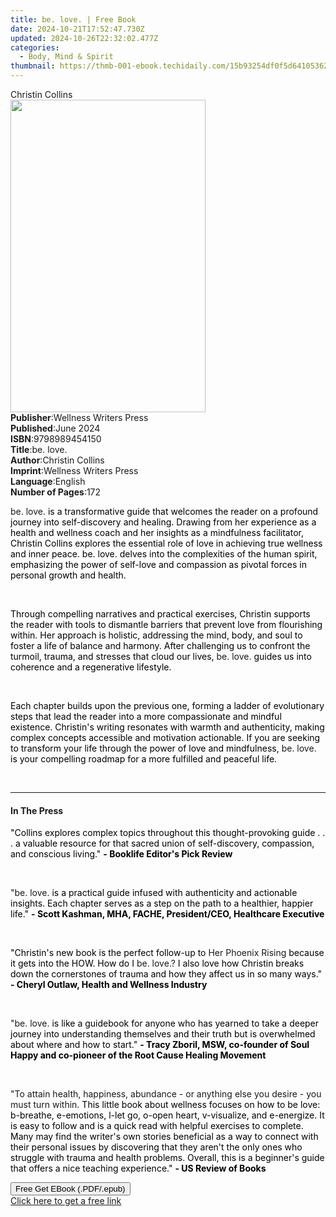 ```yaml
---
title: be. love. | Free Book
date: 2024-10-21T17:52:47.730Z
updated: 2024-10-26T22:32:02.477Z
categories:
  - Body, Mind & Spirit
thumbnail: https://thmb-001-ebook.techidaily.com/15b93254df0f5d641053625864d31a3c8150f48d7576989d8e16db07bb02cef0.jpg
---
```

<main id="book-container">
  <div class="flex flex-col">
    <div class="book-brief flex-1 py-6 px-4 sm:p-6 md:py-10 md:px-8">
      <!-- brief-->
      <div class="book-brief-main">Christin Collins</div>
    </div>
    <div
      class="book-meta-info flex-1 grid gap-4 col-start-1 col-end-3 row-start-1 sm:mb-6 sm:grid-cols-4 lg:gap-6 lg:col-start-2 lg:row-end-6 lg:row-span-6 lg:mb-0"
    >
      <div
        class="book-meta-info-left place-content-center mt-4 p-4 text-sm leading-6 col-start-2 col-span-2 dark:text-slate-400"
      >
        <img
          class="w-full h-500 object-cover rounded-lg sm:h-255 sm:col-span-2 lg:col-span-full"
          src="https://img-001-ebook.techidaily.com/6424e8bbdccc134e3493d599f80d38dda0e215195f40ff7f14619850f0142346.jpg"
          alt=""
          width="312"
          height="500"
        />
      </div>
      <div
        class="book-meta-info-right mt-2 col-start-1 row-start-2 col-span-3 self-center"
      >
        <!-- meta data  -->
        <div class="flex flex-col px-4 md:px-8">
          <div class="flex-1">
            <strong>Publisher</strong>:<span class="px-2"
              >Wellness Writers Press</span
            >
          </div>
          <div class="flex-1">
            <strong>Published</strong>:<span class="px-2">June 2024</span>
          </div>
          <div class="flex-1">
            <strong>ISBN</strong>:<span class="px-2">9798989454150</span>
          </div>
          <div class="flex-1">
            <strong>Title</strong>:<span class="px-2">be. love.</span>
          </div>
          <div class="flex-1">
            <strong>Author</strong>:<span class="px-2">Christin Collins</span>
          </div>
          <div class="flex-1">
            <strong>Imprint</strong>:<span class="px-2"
              >Wellness Writers Press</span
            >
          </div>
          <div class="flex-1">
            <strong>Language</strong>:<span class="px-2">English</span>
          </div>
          <div class="flex-1">
            <strong>Number of Pages</strong>:<span class="px-2">172</span>
          </div>
        </div>
      </div>
    </div>
    <div class="book-description flex-1 py-6 px-4 sm:p-6 md:py-10 md:px-8">
      <div class="book-description-main">
        <div accordion-content="" id="description">
          <p>
            be. love.<span
              style="background-color: rgba(0, 0, 0, 0); color: rgb(0, 0, 0)"
            >
              is a transformative guide that welcomes the reader on a profound
              journey into self-discovery and healing. Drawing from her
              experience as a health and wellness coach and her insights as a
              mindfulness facilitator, Christin Collins explores the essential
              role of love in achieving true wellness and inner peace. be. love.
              delves into the complexities of the human spirit, emphasizing the
              power of self-love and compassion as pivotal forces in personal
              growth and health.</span
            >
          </p>
          <p><br /></p>
          <p>
            <span
              style="background-color: rgba(0, 0, 0, 0); color: rgb(0, 0, 0)"
              >Through compelling narratives and practical exercises, Christin
              supports the reader with tools to dismantle barriers that prevent
              love from flourishing within. Her approach is holistic, addressing
              the mind, body, and soul to foster a life of balance and harmony.
              After challenging us to confront the turmoil, trauma, and stresses
              that cloud our lives, </span
            >be. love.<span
              style="background-color: rgba(0, 0, 0, 0); color: rgb(0, 0, 0)"
            >
              guides us into coherence and a regenerative lifestyle.</span
            >
          </p>
          <p><br /></p>
          <p>
            <span
              style="background-color: rgba(0, 0, 0, 0); color: rgb(0, 0, 0)"
              >Each chapter builds upon the previous one, forming a ladder of
              evolutionary steps that lead the reader into a more compassionate
              and mindful existence. Christin's writing resonates with warmth
              and authenticity, making complex concepts accessible and
              motivation actionable. If you are seeking to transform your life
              through the power of love and mindfulness,</span
            >
            be. love.<span
              style="background-color: rgba(0, 0, 0, 0); color: rgb(0, 0, 0)"
            >
              is your compelling roadmap for a more fulfilled and peaceful
              life.</span
            >
          </p>
          <p><br /></p>
        </div>
        <div class="accordion-fader"></div>
      </div>
    </div>
    <div class="book-excerpts flex-1 py-6 px-4 sm:p-6 md:py-10 md:px-8">
      <!-- excerpts-->
      <div class="book-excerpts-main">
        <hr />
        <h4 class="placeholder placeholder-heading">
          <span>In The Press</span>
        </h4>
        <p></p>
        <p>
          <span
            style="color: rgba(0, 0, 0, 1); background-color: rgba(0, 0, 0, 0)"
            >"Collins explores complex topics throughout this thought-provoking
            guide . . . a valuable resource for that sacred union of
            self-discovery, compassion, and conscious living." </span
          ><strong
            style="color: rgba(0, 0, 0, 1); background-color: rgba(0, 0, 0, 0)"
            >- Booklife Editor's Pick Review</strong
          >
        </p>
        <p><br /></p>
        <p class="ql-align-justify">
          "be. love.<span
            style="color: rgba(0, 0, 0, 1); background-color: rgba(0, 0, 0, 0)"
          >
            is a practical guide infused with authenticity and actionable
            insights. Each chapter serves as a step on the path to a healthier,
            happier life." </span
          ><strong
            style="color: rgba(0, 0, 0, 1); background-color: rgba(0, 0, 0, 0)"
            >- Scott Kashman, MHA, FACHE, President/CEO, Healthcare
            Executive</strong
          >
        </p>
        <p><br /></p>
        <p>
          <span
            style="background-color: rgba(0, 0, 0, 0); color: rgba(0, 0, 0, 1)"
            >"Christin's new book is the perfect follow-up to </span
          >Her Phoenix Rising<span
            style="background-color: rgba(0, 0, 0, 0); color: rgba(0, 0, 0, 1)"
          >
            because it gets into the HOW. How do I </span
          >be. love.?<span
            style="background-color: rgba(0, 0, 0, 0); color: rgba(0, 0, 0, 1)"
          >
            I also love how Christin breaks down the cornerstones of trauma and
            how they affect us in so many ways." </span
          ><strong
            style="background-color: rgba(0, 0, 0, 0); color: rgba(0, 0, 0, 1)"
            >- Cheryl Outlaw, Health and Wellness Industry</strong
          >
        </p>
        <p><br /></p>
        <p>
          "be. love.<span
            style="color: rgba(0, 0, 0, 1); background-color: rgba(0, 0, 0, 0)"
          >
            is like a guidebook for anyone who has yearned to take a deeper
            journey into understanding themselves and their truth but is
            overwhelmed about where and how to start." </span
          ><strong
            style="color: rgba(0, 0, 0, 1); background-color: rgba(0, 0, 0, 0)"
            >- Tracy Zboril, MSW, co-founder of Soul Happy and co-pioneer of the
            Root Cause Healing Movement</strong
          >
        </p>
        <p><br /></p>
        <p>
          "To attain health, happiness, abundance - or anything else you desire
          - you must turn within.
          <span
            style="color: rgba(0, 0, 0, 1); background-color: rgba(0, 0, 0, 0)"
            >This little book about wellness focuses on how to be love:
            b-breathe, e-emotions, l-let go, o-open heart, v-visualize, and
            e-energize. It is easy to follow and is a quick read with helpful
            exercises to complete. Many may find the writer's own stories
            beneficial as a way to connect with their personal issues by
            discovering that they aren't the only ones who struggle with trauma
            and health problems. Overall, this is a beginner's guide that offers
            a nice teaching experience." </span
          ><strong
            style="color: rgba(0, 0, 0, 1); background-color: rgba(0, 0, 0, 0)"
            >- US Review of Books</strong
          >
        </p>
        <p></p>
      </div>
    </div>
    <div
      class="book-about-author flex-1 py-6 px-4 sm:p-6 md:py-10 md:px-8"
    ></div>
    <div class="book-free-get flex-1 py-6 px-4 sm:p-6 md:py-10 md:px-8">
      <button
        id="btn-free-get"
        class="bg-blue-500 hover:bg-blue-700 text-white font-bold py-2 px-4 rounded"
      >
        Free Get EBook (.PDF/.epub)
      </button>
      <div id="countdown-display" class="px-2 text-lg mt-2"></div>
      <a
        id="free-link"
        class="hidden bg-blue-500 hover:bg-blue-700 text-white font-bold py-2 px-4 rounded"
        href="https://www.ebooks.com/en-us/book/211388988/be-love/christin-collins/"
        target="_blank"
        >Click here to get a free link</a
      >
    </div>
    <script>
      let countdownTime = 0;
      let countdownInterval = null;
      document
        .getElementById('btn-free-get')
        .addEventListener('click', startCountdown);
      function startCountdown() {
        countdownTime = new Date().getTime() + 60000 * 3;
        countdownInterval = setInterval(updateCountdown, 1000);
        document.getElementById('btn-free-get').disabled = true;
        document
          .getElementById('btn-free-get')
          .classList.add('bg-gray-500', 'cursor-not-allowed');
      }
      function updateCountdown() {
        let currentTime = new Date().getTime();
        let timeLeft = countdownTime - currentTime;
        let secondsLeft = Math.floor(timeLeft / 1000);
        document.getElementById('countdown-display').innerHTML =
          `Remaining time: ${secondsLeft} seconds.`;
        if (secondsLeft <= 0) {
          clearInterval(countdownInterval);
          document.getElementById('btn-free-get').classList.add('hidden');
          document.getElementById('free-link').classList.remove('hidden');
          document.getElementById('countdown-display').innerHTML = '';
        }
      }
    </script>
  </div>
</main>

<ins class="adsbygoogle"
      style="display:block"
      data-ad-client="ca-pub-7571918770474297"
      data-ad-slot="8358498916"
      data-ad-format="auto"
      data-full-width-responsive="true"></ins>
    